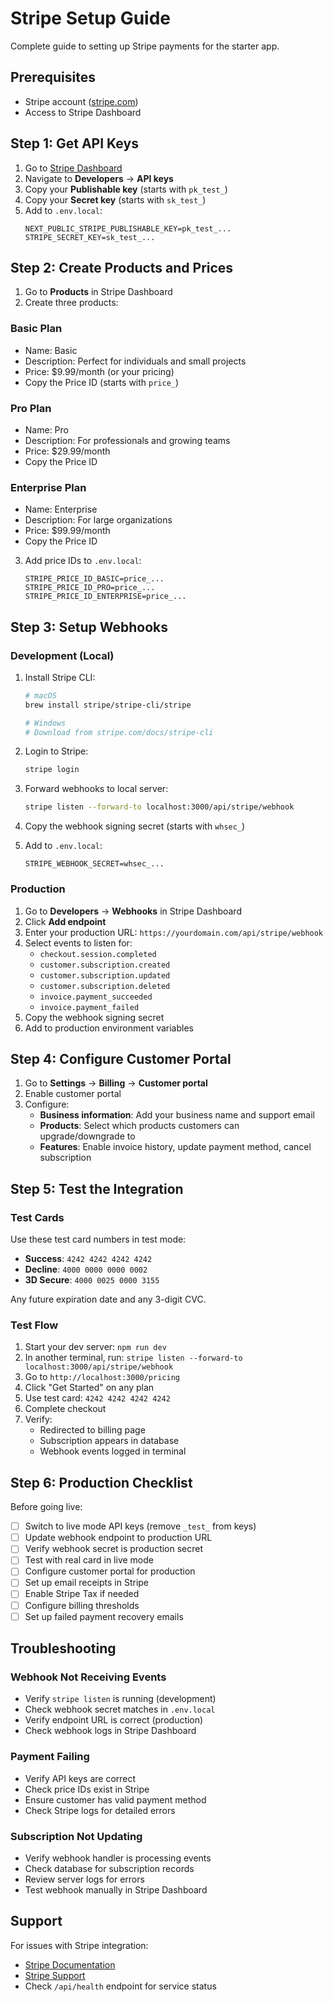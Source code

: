 # Stripe Setup Guide

Complete guide to setting up Stripe payments for the starter app.

## Prerequisites

- Stripe account ([stripe.com](https://stripe.com))
- Access to Stripe Dashboard

## Step 1: Get API Keys

1. Go to [Stripe Dashboard](https://dashboard.stripe.com)
2. Navigate to **Developers** → **API keys**
3. Copy your **Publishable key** (starts with `pk_test_`)
4. Copy your **Secret key** (starts with `sk_test_`)
5. Add to `.env.local`:
   ```
   NEXT_PUBLIC_STRIPE_PUBLISHABLE_KEY=pk_test_...
   STRIPE_SECRET_KEY=sk_test_...
   ```

## Step 2: Create Products and Prices

1. Go to **Products** in Stripe Dashboard
2. Create three products:

### Basic Plan
- Name: Basic
- Description: Perfect for individuals and small projects
- Price: $9.99/month (or your pricing)
- Copy the Price ID (starts with `price_`)

### Pro Plan
- Name: Pro
- Description: For professionals and growing teams
- Price: $29.99/month
- Copy the Price ID

### Enterprise Plan
- Name: Enterprise
- Description: For large organizations
- Price: $99.99/month
- Copy the Price ID

3. Add price IDs to `.env.local`:
   ```
   STRIPE_PRICE_ID_BASIC=price_...
   STRIPE_PRICE_ID_PRO=price_...
   STRIPE_PRICE_ID_ENTERPRISE=price_...
   ```

## Step 3: Setup Webhooks

### Development (Local)

1. Install Stripe CLI:
   ```bash
   # macOS
   brew install stripe/stripe-cli/stripe

   # Windows
   # Download from stripe.com/docs/stripe-cli
   ```

2. Login to Stripe:
   ```bash
   stripe login
   ```

3. Forward webhooks to local server:
   ```bash
   stripe listen --forward-to localhost:3000/api/stripe/webhook
   ```

4. Copy the webhook signing secret (starts with `whsec_`)
5. Add to `.env.local`:
   ```
   STRIPE_WEBHOOK_SECRET=whsec_...
   ```

### Production

1. Go to **Developers** → **Webhooks** in Stripe Dashboard
2. Click **Add endpoint**
3. Enter your production URL: `https://yourdomain.com/api/stripe/webhook`
4. Select events to listen for:
   - `checkout.session.completed`
   - `customer.subscription.created`
   - `customer.subscription.updated`
   - `customer.subscription.deleted`
   - `invoice.payment_succeeded`
   - `invoice.payment_failed`
5. Copy the webhook signing secret
6. Add to production environment variables

## Step 4: Configure Customer Portal

1. Go to **Settings** → **Billing** → **Customer portal**
2. Enable customer portal
3. Configure:
   - **Business information**: Add your business name and support email
   - **Products**: Select which products customers can upgrade/downgrade to
   - **Features**: Enable invoice history, update payment method, cancel subscription

## Step 5: Test the Integration

### Test Cards

Use these test card numbers in test mode:

- **Success**: `4242 4242 4242 4242`
- **Decline**: `4000 0000 0000 0002`
- **3D Secure**: `4000 0025 0000 3155`

Any future expiration date and any 3-digit CVC.

### Test Flow

1. Start your dev server: `npm run dev`
2. In another terminal, run: `stripe listen --forward-to localhost:3000/api/stripe/webhook`
3. Go to `http://localhost:3000/pricing`
4. Click "Get Started" on any plan
5. Use test card: `4242 4242 4242 4242`
6. Complete checkout
7. Verify:
   - Redirected to billing page
   - Subscription appears in database
   - Webhook events logged in terminal

## Step 6: Production Checklist

Before going live:

- [ ] Switch to live mode API keys (remove `_test_` from keys)
- [ ] Update webhook endpoint to production URL
- [ ] Verify webhook secret is production secret
- [ ] Test with real card in live mode
- [ ] Configure customer portal for production
- [ ] Set up email receipts in Stripe
- [ ] Enable Stripe Tax if needed
- [ ] Configure billing thresholds
- [ ] Set up failed payment recovery emails

## Troubleshooting

### Webhook Not Receiving Events

- Verify `stripe listen` is running (development)
- Check webhook secret matches in `.env.local`
- Verify endpoint URL is correct (production)
- Check webhook logs in Stripe Dashboard

### Payment Failing

- Verify API keys are correct
- Check price IDs exist in Stripe
- Ensure customer has valid payment method
- Check Stripe logs for detailed errors

### Subscription Not Updating

- Verify webhook handler is processing events
- Check database for subscription records
- Review server logs for errors
- Test webhook manually in Stripe Dashboard

## Support

For issues with Stripe integration:
- [Stripe Documentation](https://stripe.com/docs)
- [Stripe Support](https://support.stripe.com)
- Check `/api/health` endpoint for service status
